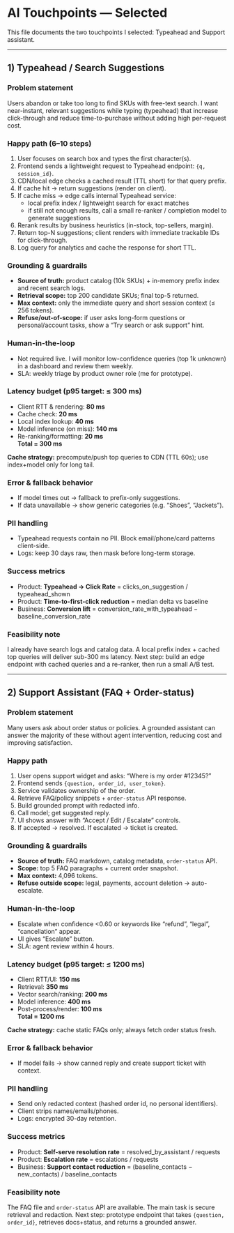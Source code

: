 # AI Touchpoints — Selected

This file documents the two touchpoints I selected: Typeahead and Support assistant.

---

## 1) Typeahead / Search Suggestions

### Problem statement
Users abandon or take too long to find SKUs with free-text search. I want near-instant, relevant suggestions while typing (typeahead) that increase click-through and reduce time-to-purchase without adding high per-request cost.

### Happy path (6–10 steps)
1. User focuses on search box and types the first character(s).
2. Frontend sends a lightweight request to Typeahead endpoint: `{q, session_id}`.
3. CDN/local edge checks a cached result (TTL short) for that query prefix.
4. If cache hit → return suggestions (render on client).
5. If cache miss → edge calls internal Typeahead service:
   - local prefix index / lightweight search for exact matches
   - if still not enough results, call a small re-ranker / completion model to generate suggestions
6. Rerank results by business heuristics (in-stock, top-sellers, margin).
7. Return top-N suggestions; client renders with immediate trackable IDs for click-through.
8. Log query for analytics and cache the response for short TTL.

### Grounding & guardrails
- **Source of truth:** product catalog (10k SKUs) + in-memory prefix index and recent search logs.
- **Retrieval scope:** top 200 candidate SKUs; final top-5 returned.
- **Max context:** only the immediate query and short session context (≤ 256 tokens).
- **Refuse/out-of-scope:** if user asks long-form questions or personal/account tasks, show a “Try search or ask support” hint.

### Human-in-the-loop
- Not required live. I will monitor low-confidence queries (top 1k unknown) in a dashboard and review them weekly.
- SLA: weekly triage by product owner role (me for prototype).

### Latency budget (p95 target: **≤ 300 ms**)
- Client RTT & rendering: **80 ms**
- Cache check: **20 ms**
- Local index lookup: **40 ms**
- Model inference (on miss): **140 ms**
- Re-ranking/formatting: **20 ms**  
**Total = 300 ms**

**Cache strategy:** precompute/push top queries to CDN (TTL 60s); use index+model only for long tail.

### Error & fallback behavior
- If model times out → fallback to prefix-only suggestions.
- If data unavailable → show generic categories (e.g. “Shoes”, “Jackets”).

### PII handling
- Typeahead requests contain no PII. Block email/phone/card patterns client-side.
- Logs: keep 30 days raw, then mask before long-term storage.

### Success metrics
- Product: **Typeahead → Click Rate** = clicks_on_suggestion / typeahead_shown
- Product: **Time-to-first-click reduction** = median delta vs baseline
- Business: **Conversion lift** = conversion_rate_with_typeahead − baseline_conversion_rate

### Feasibility note
I already have search logs and catalog data. A local prefix index + cached top queries will deliver sub-300 ms latency. Next step: build an edge endpoint with cached queries and a re-ranker, then run a small A/B test.

---

## 2) Support Assistant (FAQ + Order-status)

### Problem statement
Many users ask about order status or policies. A grounded assistant can answer the majority of these without agent intervention, reducing cost and improving satisfaction.

### Happy path
1. User opens support widget and asks: “Where is my order #12345?”
2. Frontend sends `{question, order_id, user_token}`.
3. Service validates ownership of the order.
4. Retrieve FAQ/policy snippets + `order-status` API response.
5. Build grounded prompt with redacted info.
6. Call model; get suggested reply.
7. UI shows answer with “Accept / Edit / Escalate” controls.
8. If accepted → resolved. If escalated → ticket is created.

### Grounding & guardrails
- **Source of truth:** FAQ markdown, catalog metadata, `order-status` API.
- **Scope:** top 5 FAQ paragraphs + current order snapshot.
- **Max context:** 4,096 tokens.
- **Refuse outside scope:** legal, payments, account deletion → auto-escalate.

### Human-in-the-loop
- Escalate when confidence <0.60 or keywords like “refund”, “legal”, “cancellation” appear.
- UI gives “Escalate” button.
- SLA: agent review within 4 hours.

### Latency budget (p95 target: **≤ 1200 ms**)
- Client RTT/UI: **150 ms**
- Retrieval: **350 ms**
- Vector search/ranking: **200 ms**
- Model inference: **400 ms**
- Post-process/render: **100 ms**  
**Total = 1200 ms**

**Cache strategy:** cache static FAQs only; always fetch order status fresh.

### Error & fallback behavior
- If model fails → show canned reply and create support ticket with context.

### PII handling
- Send only redacted context (hashed order id, no personal identifiers).
- Client strips names/emails/phones.
- Logs: encrypted 30-day retention.

### Success metrics
- Product: **Self-serve resolution rate** = resolved_by_assistant / requests
- Product: **Escalation rate** = escalations / requests
- Business: **Support contact reduction** = (baseline_contacts − new_contacts) / baseline_contacts

### Feasibility note
The FAQ file and `order-status` API are available. The main task is secure retrieval and redaction. Next step: prototype endpoint that takes `{question, order_id}`, retrieves docs+status, and returns a grounded answer.
